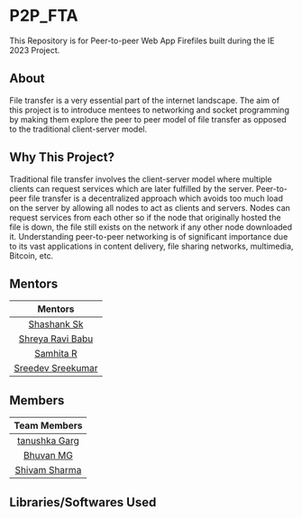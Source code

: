# P2P_FTA

This Repository is for Peer-to-peer Web App Firefiles built during the IE 2023 Project.

## About

File transfer is a very essential part of the internet landscape. The aim of this project is to introduce mentees to networking and socket programming by making them explore the peer to peer model of file transfer as opposed to the traditional client-server model.

## Why This Project?
Traditional file transfer involves the client-server model where multiple clients can request services which are later fulfilled by the server. Peer-to-peer file transfer is a decentralized approach which avoids too much load on the server by allowing all nodes to act as clients and servers. Nodes can request services from each other so if the node that originally hosted the file is down, the file still exists on the network if any other node downloaded it.
Understanding peer-to-peer networking is of significant importance due to its vast applications in content delivery, file sharing networks, multimedia, Bitcoin, etc.

## Mentors

| Mentors |  
| :------------: | 
| [Shashank Sk](https://github.com/shashanksk) |  
| [Shreya Ravi Babu](https://github.com/shreyaravi452) | 
| [Samhita R](https://github.com/sammyrengs) | 
| [Sreedev Sreekumar](https://github.com/SreeDev-4522) | 

## Members

| Team Members |  
| :------------: |  
| [tanushka Garg](https://github.com/Tanushkagarg) |  
| [Bhuvan MG]() |  
| [Shivam Sharma](https://github.com/shivamsharma2k3) |  
 

## Libraries/Softwares Used


